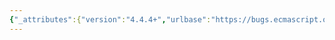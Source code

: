 ```yaml
---
{"_attributes":{"version":"4.4.4+","urlbase":"https://bugs.ecmascript.org/","maintainer":"dherman@mozilla.com"},"bug":{"bug_id":1836,"creation_ts":"2013-08-27 11:36:00 -0700","short_desc":"22.1.3.3: misc typos","delta_ts":"2013-09-27 14:47:58 -0700","product":"Draft for 6th Edition","component":"editorial issue","version":"Rev 18: September 5, 2013 Draft","rep_platform":"All","op_sys":"All","bug_status":"RESOLVED","resolution":"FIXED","priority":"Normal","bug_severity":"normal","everconfirmed":true,"reporter":{"uid":"jmdyck","name":"Michael Dyck"},"assigned_to":{"uid":"allen","name":"Allen Wirfs-Brock"},"cc":"andrebargull","long_desc":[{"commentid":5244,"comment_count":0,"who":{"uid":"jmdyck","name":"Michael Dyck"},"bug_when":"2013-08-27 11:36:16 -0700","thetext":"In 15.4.3.31 \"Array.prototype.copyWith (target, start, end = this.length)\" ...\n\nStep 8 says:\n    If relativeTarget is negative, let to be max((len + relativeStart),0);\n    else let to be min(relativeStart, len).\nbut 'relativeStart' is not defined.\n\ns|relativeStart|relativeTarget|g\n\n--\n\nAlso, step 8 should presumably be moved to after step 9:\n    ReturnIfAbrupt(relativeTarget).\n\n--\n\nStep 17 says:\n    If from<to and to<from+count\nwhere the second '<' and the '+' are in italic font.\n\nChange them to an upright font."},{"commentid":5298,"comment_count":1,"who":{"uid":"andrebargull","name":"André Bargull"},"bug_when":"2013-09-02 02:14:00 -0700","thetext":"Also in preamble, third sentence: Typo \"taqrget\" -> \"target\""},{"commentid":5351,"comment_count":2,"who":{"uid":"allen","name":"Allen Wirfs-Brock"},"bug_when":"2013-09-09 18:19:39 -0700","thetext":"fixed in rev19 editor's draft\n\n22.1.3.3"},{"commentid":5591,"comment_count":3,"who":{"uid":"allen","name":"Allen Wirfs-Brock"},"bug_when":"2013-09-27 14:47:58 -0700","thetext":"fixed in rev19"}]}}
---
```

